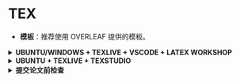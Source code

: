 # TEX

- **模板**：推荐使用 OVERLEAF 提供的模板。

<details>
<summary><b>UBUNTU/WINDOWS + TEXLIVE + VSCODE + LATEX WORKSHOP</b></summary>
<p>

参见 [LATEX WORKSHOP 指南](https://zhuanlan.zhihu.com/p/166523064)。建议复制文中配置。如果随意配置，会很慢（每次编译都执行 4 次）。

搜索：反向搜索（根据 PDF 搜 TEX）为 `ctrl` 加鼠标左键，正向搜索需要先确定光标位置，然后 `ctrl` 加 `alt` 加 `J`。

</p>
</details>

<details>
<summary><b>UBUNTU + TEXLIVE + TEXSTUDIO</b></summary>
<p>

不推荐。

安装 LATEX：`sudo apt install texlive-full`；注意一定是 `full`。

安装 TEXSTUDIO：`sudo apt install texstudio`。

`Build` 中选择 `PDFLATEX`，图像可正常显示。

</p>
</details>

<details>
<summary><b>提交论文前检查</b></summary>
<p>

作者和单位信息：

- 每一段要用单独的一个 `\thanks{}`。
- 换行也有空格的作用。所以在最后一个 author 后，添加一个 `%` 取缔空格，连接到下一行的 `\thanks`。
- 作者单位多多益善，例如高工。否则以后评奖没资格。

标题：

- 不要用公式和数学符号。
- 换行：`\title{Bare Demo of IEEEtran.cls\\ for IEEE Journals}`
- 大小写：
  
  > Titles are generally capitalized except for words such as a, an, and, as, at, but, by, for, in, nor, of, on, or, the, to and up, which are usually not capitalized unless they are the first or last word of the title.

常用词：

`i.e.` 和 `e.g.` 应使用 `\ie` 和 `\eg`。

数字：

- 如果要表达 `1e-3`，代码为：`1e{-3}`，否则负号和 3 距离过大。

连词：

- 可以规定断词：`\hyphenation{op-tical net-works semi-conduc-tor}`
- 如果有不允许打断的空格（nonbreaking spaces），用 `~`。如：`\author{Michael~Shell,~\IEEEmembership{Member,~IEEE,}}`，因为职称和人名都不可打断。

图表：

- 期刊通常不用 `[h]`。
- IEEE 通常不会在第一页或第一个 column 放 floats。
- `\includegraphics`、`\caption` 和 `\label` 要按顺序。

  ```tex
  \begin{figure}[!t]
  \centering
  \includegraphics[width=2.5in]{myfigure}
  \caption{Network.}
  \label{fig_net}
  \end{figure}
  ```

致谢：ARXIV 和 CR 版本记得都加一下致谢。

引用：

- 最好用 CROSSREF 的 BIBTEX 信息，比较规范。IEEE 格式中作者名不全。
- 有些期刊规定不使用 CITE 包，例如 TPAMI。

排版：

全文最好不要用 `vspace`，否则可能被拒，特别是会议。

</p>
</details>

